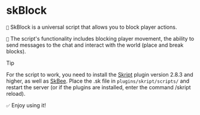 # skBlock

`📝` SkBlock is a universal script that allows you to block player actions.

`🍵` The script's functionality includes blocking player movement, the ability to send messages to the chat and interact with the world (place and break blocks).

> [!TIP]
> For the script to work, you need to install the [Skript](https://github.com/SkriptLang/Skript/releases) plugin version 2.8.3 and higher, as well as [SkBee](https://www.spigotmc.org/resources/skbee-skript-addon.75839/).  Place the .sk file in `plugins/skript/scripts/` and restart the server (or if the plugins are installed, enter the command /skript reload).

`✅` Enjoy using it!